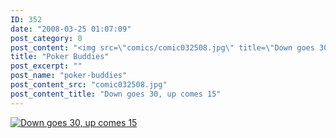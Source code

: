 ```yaml
---
ID: 352
date: "2008-03-25 01:07:09"
post_category: 0
post_content: "<img src=\"comics/comic032508.jpg\" title=\"Down goes 30, up comes 15\" />"
title: "Poker Buddies"
post_excerpt: ""
post_name: "poker-buddies"
post_content_src: "comic032508.jpg"
post_content_title: "Down goes 30, up comes 15"
---
```



[![Down goes 30, up comes 15](/comics-hi-res/comic032508.jpg)](/comics-hi-res/comic032508.jpg "Down goes 30, up comes 15")
